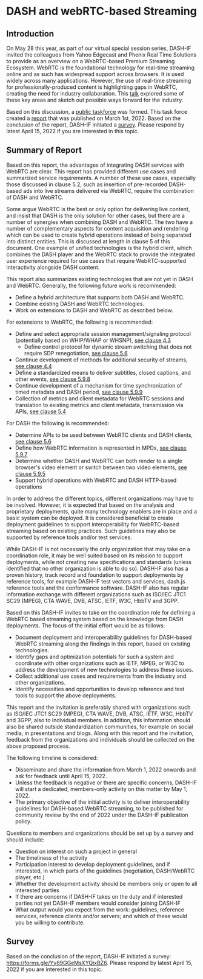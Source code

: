 # DASH and webRTC-based Streaming

## Introduction
On May 28 this year, as part of our virtual special session series, DASH-IF invited the colleagues from Yahoo Edgecast and Phenix Real Time Solutions to provide as an overview on a WebRTC-based Premium Streaming Ecosystem. WebRTC is the foundational technology for real-time streaming online and as such has widespread support across browsers. It is used widely across many applications. However, the use of real-time streaming for professionally-produced content is highlighting gaps in WebRTC, creating the need for industry collaboration. This [talk](https://dash-industry-forum.github.io/docs/FINAL-PUBLIC-WebRTC-based%20Premium%20Streaming%20Ecosystem.pdf) explored some of these key areas and sketch out possible ways forward for the industry.

Based on this discussion, a [public taskforce](http://dashif.org/webRTC/taskforce) was formed. This task force created a [report](http://dashif.org/webRTC/report) that was published on March 1st, 2022. Based on the conclusion of the report, DASH-IF initiated a [survey](https://forms.gle/Yy89GGeMsXYQixBZ6). Please respond by latest April 15, 2022 if you are interested in this topic.

## Summary of Report
Based on this report, the advantages of integrating DASH services with WebRTC are clear. This report has provided different use cases and summarized service requirements. A number of these use cases, especially those discussed in clause 5.2, such as insertion of pre-recorded DASH-based ads into live streams delivered via WebRTC, require the combination of DASH and WebRTC.

Some argue WebRTC is the best or only option for delivering live content, and insist that DASH is the only solution for other cases, but there are a number of synergies when combining DASH and WebRTC. The two have a number of complementary aspects for content acquisition and rendering which can be used to create hybrid operations instead of being separated into distinct entities. This is discussed at length in clause 5 of this document. One example of unified technologies is the hybrid client, which combines the DASH player and the WebRTC stack to provide the integrated user experience required for use cases that require WebRTC-supported  interactivity alongside DASH content.

This report also summarizes existing technologies that are not yet in DASH and WebRTC. Generally, the following future work is recommended:
* Define a hybrid architecture that supports both DASH and WebRTC.
* Combine existing DASH and WebRTC technologies.
* Work on extensions to DASH and WebRTC as described below.

For extensions to WebRTC, the following is recommended:
* Define and select appropriate session management/signaling protocol (potentially based on WHIP/WHAP or WHSNP), [see clause 4.3](https://dashif.org/webRTC/report#43-session-negotiation)
    * Define control protocol for dynamic stream switching that does not require SDP renegotiation, [see clause 5.6](https://dashif.org/webRTC/report#56-session-modification)
* Continue development of methods for additional security of streams, [see clause 4.4](https://dashif.org/webRTC/report#44-webrtc-security-and-drm)
* Define a standardized means to deliver subtitles, closed captions, and other events, [see clause 5.9.8](https://dashif.org/webRTC/report#598-captionssubtitles)
* Continue development of a mechanism for time synchronization of timed metadata and DASH period, [see clause 5.9.9](https://dashif.org/webRTC/report#599-events-and-timed-metadata)
* Collection of metrics and client metadata for WebRTC sessions and translation to existing metrics and client metadata, transmission via APIs, [see clause 5.4](https://dashif.org/webRTC/report#54-example-client-architecture)

For DASH the following is recommended:
* Determine APIs to be used between WebRTC clients and DASH clients, [see clause 5.6](https://dashif.org/webRTC/report#54-example-client-architecture)
* Define how WebRTC information is represented in MPDs, [see clause 5.9.7](https://dashif.org/webRTC/report#597-webrtc-representation)
* Determine whether DASH and WebRTC can both render to a single browser's video element or switch between two video elements, [see clause 5.9.5](https://dashif.org/webRTC/report#595-webrtc-content-continuity-and-timeline)
* Support hybrid operations with WebRTC and DASH HTTP-based operations

In order to address the different topics, different organizations may have to be involved. However, it is expected that based on the analysis and proprietary deployments, quite many technology enablers are in place and a basic system can be deployed. It is considered beneficial to create deployment guidelines to support interoperability for WebRTC-based streaming based on existing practices. Such guidelines may also be supported by reference tools and/or test services.

While DASH-IF is not necessarily the only organization that may take on a coordination role, it may be well suited based on its mission to support deployments, while not creating new specifications and standards (unless identified that no other organization is able to do so). DASH-IF also has a proven history, track record and foundation to support deployments by reference tools, for example DASH-IF test vectors and services, dash.js reference tools and the conformance software. DASH-IF also has regular information exchange with different organizations such as ISO/IEC JTC1 SC29 (MPEG), CTA WAVE, DVB, ATSC, IETF, W3C, HbbTV and 3GPP.

Based on this DASH-IF invites to take on the coordination role for defining a WebRTC based streaming system based on the knowledge from DASH deployments. The focus of the initial effort would be as follows:
* Document deployment and interoperability guidelines for DASH-based WebRTC streaming along the findings in this report, based on existing technologies.
* Identify gaps and optimization potentials for such a system and coordinate with other organizations such as IETF, MPEG, or W3C to address the development of new technologies to address these issues.
* Collect additional use cases and requirements from the industry and other organizations.
* Identify necessities and opportunities to develop reference and test tools to support the above deployments.

This report and the invitation is preferably shared with organizations such as ISO/IEC JTC1 SC29 (MPEG), CTA WAVE, DVB, ATSC, IETF, W3C, HbbTV and 3GPP, also to individual members. In addition, this information should also be shared outside standardization communities, for example on social media, in presentations and blogs. Along with this report and the invitation, feedback from the organizations and individuals should be collected on the above proposed process.

The following timeline is considered:
* Disseminate and share the information from March 1, 2022 onwards and ask for feedback until April 15, 2022.
* Unless the feedback is negative or there are specific concerns, DASH-IF will start a dedicated, members-only activity on this matter by May 1, 2022. 
* The primary objective of the initial activity is to deliver interoperability guidelines for DASH-based WebRTC streaming, to be published for community review by the end of 2022 under the DASH-IF publication policy.

Questions to members and organizations should be set up by a survey and should include:

* Question on interest on such a project in general
* The timeliness of the activity
* Participation interest to develop deployment guidelines, and if interested, in which parts of the guidelines (negotiation, DASH/WebRTC player, etc.)
* Whether the development activity should be members only or open to all interested parties
* If there are concerns if DASH-IF takes on the duty and if interested parties not yet DASH-IF members would consider joining DASH-IF
* What output would you expect from the work: guidelines, reference services, reference clients and/or servers; and which of these would you be willing to contribute.

## Survey

Based on the conclusion of the report, DASH-IF initiated a survey: https://forms.gle/Yy89GGeMsXYQixBZ6. Please respond by latest April 15, 2022 if you are interested in this topic.

